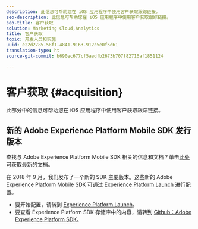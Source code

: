 ```yaml
---
description: 此信息可帮助您在 iOS 应用程序中使用客户获取跟踪链接。
seo-description: 此信息可帮助您在 iOS 应用程序中使用客户获取跟踪链接。
seo-title: 客户获取
solution: Marketing Cloud,Analytics
title: 客户获取
topic: 开发人员和实施
uuid: e22d2785-58f1-4841-9163-912c5e0f5d61
translation-type: ht
source-git-commit: b690ec677cf5aedfb2673b707f82716af1851124

---
```



# 客户获取 {#acquisition}

此部分中的信息可帮助您在 iOS 应用程序中使用客户获取跟踪链接。

## 新的 Adobe Experience Platform Mobile SDK 发行版本

查找与 Adobe Experience Platform Mobile SDK 相关的信息和文档？单击[此处](https://aep-sdks.gitbook.io/docs/)可获取最新的文档。

在 2018 年 9 月，我们发布了一个新的 SDK 主要版本。这些新的 Adobe Experience Platform Mobile SDK 可通过 [Experience Platform Launch](https://www.adobe.com/cn/experience-platform/launch.html) 进行配置。

* 要开始配置，请转到 [Experience Platform Launch](https://launch.adobe.com/)。
* 要查看 Experience Platform SDK 存储库中的内容，请转到 [Github：Adobe Experience Platform SDK](https://github.com/Adobe-Marketing-Cloud/acp-sdks)。
